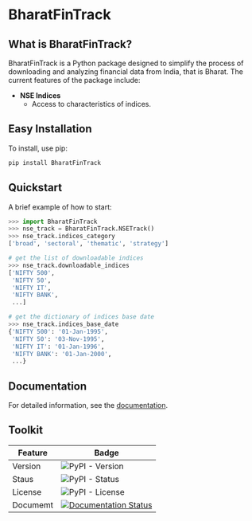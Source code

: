# BharatFinTrack

## What is BharatFinTrack?
BharatFinTrack is a Python package designed to simplify the process of downloading and analyzing financial data from India, that is Bharat. The current features of the package include:

- **NSE Indices**
  - Access to characteristics of indices.


## Easy Installation

To install, use pip:

```bash
pip install BharatFinTrack
```

## Quickstart
A brief example of how to start:

```python
>>> import BharatFinTrack
>>> nse_track = BharatFinTrack.NSETrack()
>>> nse_track.indices_category
['broad', 'sectoral', 'thematic', 'strategy']

# get the list of downloadable indices
>>> nse_track.downloadable_indices
['NIFTY 500',
 'NIFTY 50',
 'NIFTY IT',
 'NIFTY BANK',
 ...]

# get the dictionary of indices base date
>>> nse_track.indices_base_date
{'NIFTY 500': '01-Jan-1995',
 'NIFTY 50': '03-Nov-1995',
 'NIFTY IT': '01-Jan-1996',
 'NIFTY BANK': '01-Jan-2000',
 ...}
```

## Documentation
For detailed information, see the [documentation](https://bharatfintrack.readthedocs.io/en/latest/).

## Toolkit

| Feature | Badge|
| --- | --- |
| Version | ![PyPI - Version](https://img.shields.io/pypi/v/BharatFinTrack) |
| Staus | ![PyPI - Status](https://img.shields.io/pypi/status/BharatFinTrack) |
| License | ![PyPI - License](https://img.shields.io/pypi/l/BharatFinTrack) |
| Documemt | [![Documentation Status](https://readthedocs.org/projects/bharatfintrack/badge/?version=latest)](https://bharatfintrack.readthedocs.io/en/latest/?badge=latest) |
